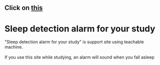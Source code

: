## Click on [this](https://manamukitajima.github.io/Sleep-detection-alarm-for-your-study/)
# Sleep detection alarm for your study
"Sleep detection alarm for your study" is support site using teachable machine.<br></br>
If you use this site while studying, an alarm will sound when you fall asleep



